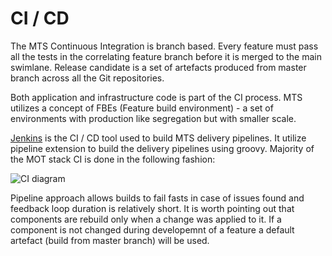 # CI / CD

The MTS Continuous Integration is branch based. Every feature must pass all the tests in the correlating feature branch before it is merged to the main swimlane. Release candidate is a set of artefacts produced from master branch across all the Git repositories.

Both application and infrastructure code is part of the CI process. MTS utilizes a concept of FBEs (Feature build environment) - a set of environments with production like segregation but with smaller scale.

[Jenkins](https://jenkins.io/) is the CI / CD tool used to build MTS delivery pipelines. It utilize pipeline extension to build the delivery pipelines using groovy. Majority of the MOT stack CI is done in the following fashion:

![CI diagram](/images/documentation/mts-pipeline.png)

Pipeline approach allows builds to fail fasts in case of issues found and feedback loop duration is relatively short. It is worth pointing out that components are rebuild only when a change was applied to it. If a component is not changed during developemnt of a feature a default artefact (build from master branch) will be used.



